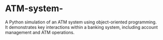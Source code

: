 # ATM-system-
A Python simulation of an ATM system using object-oriented programming. It demonstrates key interactions within a banking system, including account management and ATM operations.
